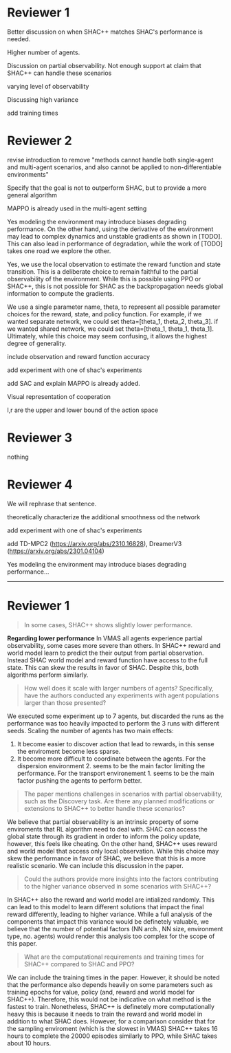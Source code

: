 # Reviewer 1

Better discussion on when SHAC++ matches SHAC's performance is needed.

Higher number of agents.

Discussion on partial observability. Not enough support at claim that SHAC++ can handle these scenarios

varying level of observability

Discussing high variance

add training times

# Reviewer 2

revise introduction to remove "methods cannot handle both single-agent and multi-agent scenarios, and also cannot be applied to non-differentiable environments"

Specify that the goal is not to outperform SHAC, but to provide a more general algorithm

MAPPO is already used in the multi-agent setting

Yes modeling the environment may introduce biases degrading performance. 
On the other hand, using the derivative of the environment may lead to complex dynamics and unstable gradients as shown in [TODO].
This can also lead in performance of degradation, while the work of [TODO] takes one road we explore the other.

Yes, we use the local observation to estimate the reward function and state transition. 
This is a deliberate choice to remain faithful to the partial observability of the environment.
While this is possible using PPO or SHAC++, this is not possible for SHAC as the backpropagation needs global information to compute the gradients.

We use a single parameter name, theta, to represent all possible parameter choices for the reward, state, and policy function.
For example, if we wanted separate network, we could set theta=[theta_1, theta_2, theta_3].
if we wanted shared network, we could set theta=[theta_1, theta_1, theta_1].
Ultimately, while this choice may seem confusing, it allows the highest degree of generality.

include observation and reward function accuracy

add experiment with one of shac's experiments

add SAC and explain MAPPO is already added.

Visual representation of cooperation

l,r are the upper and lower bound of the action space

# Reviewer 3

nothing

# Reviewer 4

We will rephrase that sentence.

theoretically characterize the additional smoothness od the network

add experiment with one of shac's experiments

add TD-MPC2 (https://arxiv.org/abs/2310.16828), DreamerV3 (https://arxiv.org/abs/2301.04104)

Yes modeling the environment may introduce biases degrading performance...

______________________

# Reviewer 1

> In some cases, SHAC++ shows slightly lower performance.

**Regarding lower performance** In VMAS all agents experience partial observability, some cases more severe than others. In SHAC++ reward and world model learn to predict the their output from partial observation. Instead SHAC world model and reward function have access to the full state. This can skew the results in favor of SHAC. Despite this, both algorithms perform similarly.

> How well does it scale with larger numbers of agents? Specifically, have the authors conducted any experiments with agent populations larger than those presented?

We executed some experiment up to 7 agents, but discarded the runs as the performance was too heavily impacted to perform the 3 runs with different seeds. Scaling the number of agents has two main effects:
1. It become easier to discover action that lead to rewards, in this sense the enviroment become less sparse.
2. It become more difficult to coordinate between the agents. 
For the dispersion environment 2. seems to be the main factor limiting the performance.
For the transport environement 1. seems to be the main factor pushing the agents to perform better.

> The paper mentions challenges in scenarios with partial observability, such as the Discovery task. Are there any planned modifications or extensions to SHAC++ to better handle these scenarios?

We believe that partial observability is an intrinsic property of some enviroments that RL algorithm need to deal with. SHAC can access the global state through its gradient in order to inform the policy update, however, this feels like cheating. On the other hand, SHAC++ uses reward and world model that access only local observation. While this choice may skew the performance in favor of SHAC, we believe that this is a more realistic scenario. We can include this discussion in the paper.

> Could the authors provide more insights into the factors contributing to the higher variance observed in some scenarios with SHAC++?

In SHAC++ also the reward and world model are intialized randomly. This can lead to this model to learn different solutions that impact the final reward differently, leading to higher variance. While a full analysis of the components that impact this variance would be definetely valuable, we believe that the number of potential factors (NN arch., NN size, environment type, no. agents) would render this analysis too complex for the scope of this paper.

> What are the computational requirements and training times for SHAC++ compared to SHAC and PPO?

We can include the training times in the paper. However, it should be noted that the performance also depends heavily on some parameters such as training epochs for value, policy (and, reward and world model for SHAC++). Therefore, this would not be indicative on what method is the fastest to train. Nonetheless, SHAC++ is definetely more computationally heavy this is because it needs to train the reward and world model in addition to what SHAC does. However, for a comparison consider that for the sampling enviroment (which is the slowest in VMAS) SHAC++ takes 16 hours to complete the 20000 episodes similarly to PPO, while SHAC takes about 10 hours.
